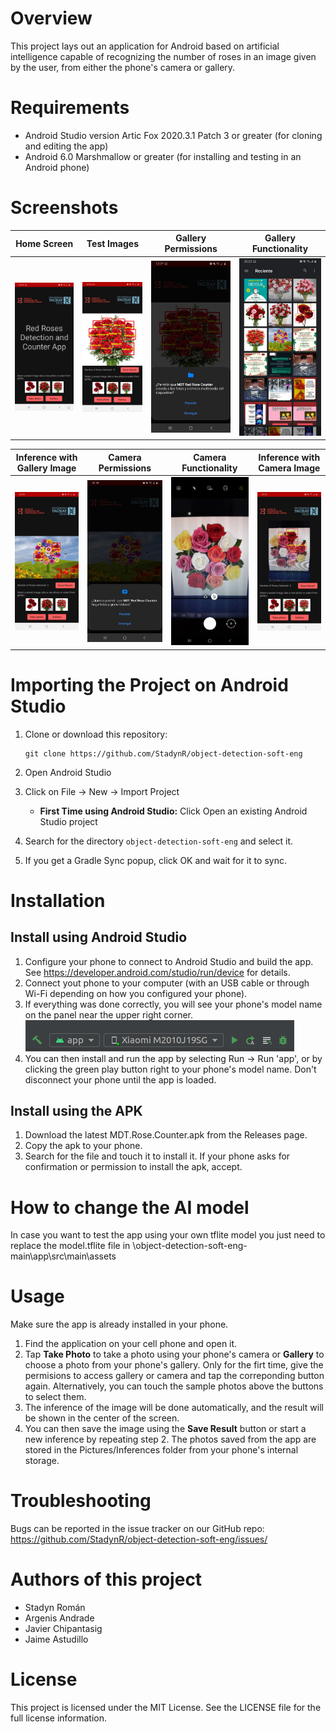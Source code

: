 # Overview
This project lays out an application for Android based on artificial intelligence capable of recognizing the number of roses in an image given by the user, from either the phone's camera or gallery.
# Requirements
- Android Studio version Artic Fox 2020.3.1 Patch 3 or greater (for cloning and editing the app)
- Android 6.0 Marshmallow or greater (for installing and testing in an Android phone)
# Screenshots
     
|        Home Screen               |       Test Images                |         Gallery Permissions      |       Gallery Functionality      | 
:---------------------------------:|:--------------------------------:|:--------------------------------:|:---------------------------------:
|![Alt text](/assets/App%20(1).jpg)|![Alt text](/assets/App%20(2).jpg)|![Alt text](/assets/App%20(3).jpg)|![Alt text](/assets/App%20(4).jpg)|

| Inference with Gallery Image     |       Camera Permissions         |       Camera Functionality       |    Inference with Camera Image   | 
:---------------------------------:|:--------------------------------:|:--------------------------------:|:---------------------------------:
|![Alt text](/assets/App%20(5).jpg)|![Alt text](/assets/App%20(6).jpg)|![Alt text](/assets/App%20(7).jpg)|![Alt text](/assets/App%20(8).jpg)|

# Importing the Project on Android Studio
1. Clone or download this repository:

     ```
     git clone https://github.com/StadynR/object-detection-soft-eng
     ```
2. Open Android Studio
3. Click on File -> New -> Import Project
     - **First Time using Android Studio:** Click Open an existing Android Studio project
4. Search for the directory `object-detection-soft-eng` and select it.
5. If you get a Gradle Sync popup, click OK and wait for it to sync.
# Installation
## Install using Android Studio
1. Configure your phone to connect to Android Studio and build the app. See https://developer.android.com/studio/run/device for details.
2. Connect yout phone to your computer (with an USB cable or through Wi-Fi depending on how you configured your phone).
3. If everything was done correctly, you will see your phone's model name on the panel near the upper right corner.
     ![Model Name](/assets/model_name.png)
4. You can then install and run the app by selecting Run -> Run 'app', or by clicking the green play button right to your phone's model name. Don't disconnect your phone until the app is loaded.
## Install using the APK
1. Download the latest MDT.Rose.Counter.apk from the Releases page.
2. Copy the apk to your phone.
3. Search for the file and touch it to install it. If your phone asks for confirmation or permission to install the apk, accept.
# How to change the AI model
In case you want to test the app using your own tflite model you just need to replace the model.tflite file in \object-detection-soft-eng-main\app\src\main\assets 
# Usage
Make sure the app is already installed in your phone.
1. Find the application on your cell phone and open it.
2. Tap **Take Photo** to take a photo using your phone's camera or **Gallery** to choose a photo from your phone's gallery. Only for the firt time, give the permisions to access gallery or camera and tap the correponding button again. Alternatively, you can touch the sample photos above the buttons to select them.
3. The inference of the image will be done automatically, and the result will be shown in the center of the screen.
4. You can then save the image using the **Save Result** button or start a new inference by repeating step 2. The photos saved from the app are stored in the Pictures/Inferences folder from your phone's internal storage.
# Troubleshooting
Bugs can be reported in the issue tracker on our GitHub repo: https://github.com/StadynR/object-detection-soft-eng/issues/
# Authors of this project
- Stadyn Román
- Argenis Andrade
- Javier Chipantasig
- Jaime Astudillo
# License
This project is licensed under the MIT License. See the LICENSE file for the full license information.

